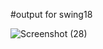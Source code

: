 

#output for swing18

![Screenshot (28)](https://github.com/hghyhghy/JFrame_menubar/assets/140393712/f97155e7-26e1-4aab-bd79-6e64e57d0ac2)
